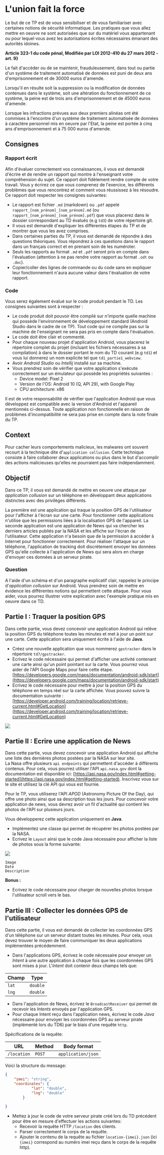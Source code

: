 # L'union fait la force 
Le but de ce TP est de vous sensibiliser et de vous familiariser avec certaines notions de sécurité informatique.
Les pratiques que vous allez mettre en oeuvre ne sont autorisées que sur du matériel vous appartenant ou pour lequel
vous avez les autorisations écrites nécessaires émanant des autorités idoines.

**Article 323-1 du code pénal, Modifiée par LOI 2012-410 du 27 mars 2012 - art. 9}**

Le fait d'accéder ou de se maintenir, frauduleusement, dans tout ou partie d'un système de traitement automatisé de données est puni de deux ans d'emprisonnement et de 30000 euros d'amende.

Lorsqu'il en résulte soit la suppression ou la modification de données contenues dans le système, soit une altération du fonctionnement de ce système, la peine est de trois ans d'emprisonnement et de 45000 euros d'amende.

Lorsque les infractions prévues aux deux premiers alinéas ont été commises à l'encontre d'un système de traitement automatisée de données à caractère personnel mis en oeuvre par l'Etat, la peine est portée à cinq ans d'emprisonnement et à 75 000 euros d'amende.

## Consignes

### Rapport écrit

Afin d'évaluer correctement vos connaissances, il vous est demandé d'écrire et de rendre un rapport qui montre à l'enseignant votre compréhension du sujet.
Ce rapport doit fidèlement rendre compte de votre travail.
Vous y écrirez ce que vous comprenez de l'exercice, les différents problèmes que vous rencontrez et comment vous réussissez à les résoudre.
Ce rapport doit respecter les consignes suivantes:
- Le rapport est fichier `.md` (markdown) ou `.pdf` appelé `rapport_[nom_prénom]_[nom_prénom].md` (ou `rapport_[nom_prénom]_[nom_prénom].pdf`) que vous placerez dans le dossier correspondant au TD évalués (e.g `td3`) de votre répertoire git.
- Il vous est demandé d'expliquer les différentes étapes du TP et de montrer que vous les avez comprises.
- Dans certaines parties du TP, il vous est demandé de répondre à des questions théoriques. Vous répondrez à ces questions dans le rapport dans un français correct et en prenant soin de les numéroter.
- Seuls les rapports au format `.md` et `.pdf` seront pris en compte dans l'évaluation (attention à ne pas rendre votre rapport au format `.odt` ou `.doc`).
- Copier/coller des lignes de commande ou du code sans en expliquer leur fonctionnement n'aura aucune valeur dans l'évaluation de votre rapport.

### Code

Vous serez également évalué sur le code produit pendant le TD.
Les consignes suivantes sont à respecter :
- Le code produit doit pouvoir être compilé sur n'importe quelle machine qui possède l'environnement de développement standard (Android Studio dans le cadre de ce TP). Tout code qui ne compile pas sur la machine de l'enseignant ne sera pas pris en compte dans l'évaluation.
- Le code doit être clair et commenté.
- Pour chaque nouveau projet d'application Android, vous placerez le répertoire complet du projet (incluant les fichiers nécessaires à sa compilation) à dans le dossier portant le nom du TD courant (e.g `td1`) et vous lui donnerez un nom explicite tel que `td1_partie1_webview`.
- Avoir *Android Studio* ou *Intellij* installé sur sa machine.
- Vous prendrez soin de vérifier que votre application s'exécute correctement sur un émulateur qui possède les propriétés suivantes :
    - Device model: Pixel 2
    - Version de l'OS: Android 10 (Q, API 29), with Google Play
    - CPU architecture: x86
    
Il est de votre responsabilité de vérifier que l'application Android que vous développez est compatible avec la version d'Android et l'appareil mentionnés ci-dessus.
Toute application non fonctionnelle en raison de problèmes d'incompatibilité ne sera pas prise en compte dans la note finale du TP.

## Context

Pour cacher leurs comportements malicieux, les malwares ont souvent recourt à la technique dite d'`application collusion`.
Cette technique consiste à faire collaborer deux applications ou plus dans le but d'accomplir des actions malicieuses qu'elles ne pourraient pas faire indépendamment.


## Objectif

Dans ce TP, il vous est demandé de mettre en oeuvre une attaque par *application collusion* sur un téléphone en développant deux applications distinctes avec des privilèges différents.

La première est une application qui traque la position GPS de l'utilisateur pour l'afficher à l'écran sur une carte.
Pour fonctionner cette applications n'utilise que les permissions liées à la localisation GPS de l'appareil.
La seconde application est une application de News qui va chercher les derniers articles publiés par la NASA et les affiche sur l'écran de l'utilisateur. Cette application n'a besoin que de la permission à accéder à Internet pour fonctionner correctement.
Pour réaliser l'attaque sur un téléphone, l'application de tracking doit discrètement envoyer les données GPS qu'elle collecte à l'application de News qui sera alors en charge d'envoyer ces données à un serveur pirate.

### Question
A l'aide d'un schéma et d'un paragraphe explicatif clair, rappelez le principe d'*application collusion* sur Android.
Vous prendrez soin de mettre en évidence les différentes notions qui permettent cette attaque.
Pour vous aider, vous pourrez illustrer votre explication avec l'exemple pratique mis en oeuvre dans ce TD.

## Partie I : Traquer la position GPS

Dans cette partie, vous devez concevoir une application Android qui relève la position GPS du téléphone toutes les 
minutes et met à jour un point sur une carte.
Cette application sera uniquement écrite à l'aide de **Java**.

* Créez une nouvelle application que vous nommerez `gpstracker` dans le répertoire `td7/gpstracker`.
* Ecrivez le code nécessaire qui permet d'afficher une activité contenant une carte ainsi qu'un point pointant sur la carte.
Vous pourrez vous aider de l'API Google Maps pour faire cette étape. [https://developers.google.com/maps/documentation/android-sdk/start](https://developers.google.com/maps/documentation/android-sdk/start)
* Ecrivez le code nécessaire pour mettre à jour la position GPS du téléphone en temps réel sur la carte affichée. Vous pouvez suivre la documentation suivante : [https://developer.android.com/training/location/retrieve-current.html#GetLocation](https://developer.android.com/training/location/retrieve-current.html#GetLocation)

![](gpstracker.png) 

## Partie II : Ecrire une application de News

Dans cette partie, vous devez concevoir une application Android qui affiche une liste des dernières photos postées par la NASA sur leur site.\
La Nasa offre plusieurs `api endpoints` qui permettent d'accéder à différents contenus.
Pour cela, vous pourrez utiliser l'API `api.nasa.gov` dont la documentation est disponible ici: [https://api.nasa.gov/index.html#getting-started](https://api.nasa.gov/index.html#getting-started).
Inscrivez vous sur le site et utilisez la clé API qui vous est fournie.

Pour le TP, vous utiliserez l'API *APOD* (Astronomy Picture Of the Day), qui offre une photo ainsi que sa description tous les jours.
Pour concevoir votre application de news, vous devrez avoir un fil d'actualité qui contient les photos de l'API sur plusieurs jours.

Vous développerez cette application uniquement en **Java**.

* Implémentez une classe qui permet de récupérer les photos postées par la NASA.
* Ecrivez le `Layout` ainsi que le code Java nécessaire pour afficher la liste de photos sous la forme suivante:

![](nasa_layout.png) 
```
Image
Date
Description
```

__Bonus :__
* Ecrivez le code nécessaire pour charger de nouvelles photos lorsque l'utilisateur scroll vers le bas.


## Partie III : Collecter les données GPS de l'utilisateur

Dans cette partie, il vous est demandé de collecter les coordonnées GPS d'un téléphone sur un serveur distant toutes les minutes.
Pour cela, vous devez trouver le moyen de faire communiquer les deux applications implémentées précédemment.

<!--
Idéalement, le code permettant de communiquer avec le serveur pirate distant n'est pas contenu localement dans le 
package de l'application.
-->

* Dans l'applications GPS, écrivez le code nécessaire pour envoyer un *Intent* à une autre application à chaque fois 
que les coordonnées GPS sont mises à jour. L'*Intent* doit contenir deux champs tels que:

| Champ         | Type          |
| ------------- | ------------- |
| `lat`         | `double`      |
| `lng`         | `double`      |

* Dans l'application de News, écrivez le `BroadcastReceiver` qui permet de recevoir les *Intents* envoyés par l'application GPS.
* Pour chaque Intent reçu dans l'application news, écrivez le code *Java* nécessaire pour envoyer les coordonnées GPS au serveur pirate (implémenté lors du TD6) par le biais d'une requête `http`.

Spécifications de la requête:

| URL           | Method        | Body format        |
| ------------- | ------------- | ------------------ |
| `/location`   | `POST`        | `application/json` |

Voici la structure du message:
```json
{
	"imei": "string",
	"coordinates": {
			"lat": "double",
			"lng": "double"
		}
	
}
```
* Mettez à jour le code de votre serveur pirate créé lors du TD précédent pour être en mesure d'effectuer les actions suivantes:
	- Recevoir la requête HTTP `/location` des clients.
	- Parser correctement le corps de la requête.
	- Ajouter le contenu de la requête au fichier `location-{imei}.json` (ici `{imei}` correspond au numéro imei reçu
	dans le corps de la requête http).
